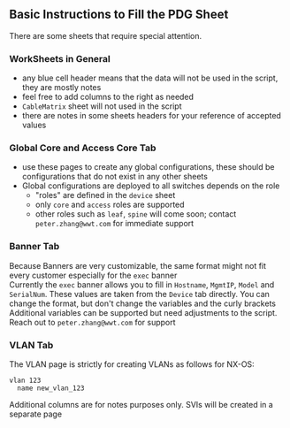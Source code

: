 ## Basic Instructions to Fill the PDG Sheet

There are some sheets that require special attention.

### WorkSheets in General
- any blue cell header means that the data will not be used in the script, they are mostly notes
- feel free to add columns to the right as needed
- `CableMatrix` sheet will not used in the script
- there are notes in some sheets headers for your reference of accepted values

### Global Core and Access Core Tab
- use these pages to create any global configurations, these should be configurations that do not exist in any other sheets
- Global configurations are deployed to all switches depends on the role
  - "roles" are defined in the `device` sheet
  - only `core` and `access` roles are supported
  - other roles such as `leaf`, `spine` will come soon; contact `peter.zhang@wwt.com` for immediate support

### Banner Tab
Because Banners are very customizable, the same format might not fit every customer especially for the `exec` banner  
Currently the `exec` banner allows you to fill in `Hostname`, `MgmtIP`, `Model` and `SerialNum`. These values are taken from the `Device` tab directly. You can change the format, but don't change the variables and the curly brackets  
Additional variables can be supported but need adjustments to the script. Reach out to `peter.zhang@wwt.com` for support

### VLAN Tab
The VLAN page is strictly for creating VLANs as follows for NX-OS:
```text
vlan 123
  name new_vlan_123
```
Additional columns are for notes purposes only. SVIs will be created in a separate page